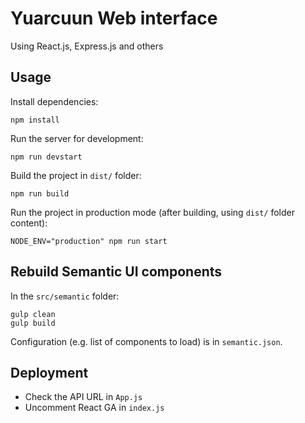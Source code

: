 # Yuarcuun Web interface

Using React.js, Express.js and others

## Usage
Install dependencies:
```
npm install
```

Run the server for development:
```
npm run devstart
```

Build the project in `dist/` folder:
```
npm run build
```
Run the project in production mode (after building, using `dist/` folder content):
```
NODE_ENV="production" npm run start
```

## Rebuild Semantic UI components
In the `src/semantic` folder:
```
gulp clean
gulp build
```
Configuration (e.g. list of components to load) is in `semantic.json`.

## Deployment
* Check the API URL in `App.js`
* Uncomment React GA in `index.js`
